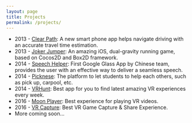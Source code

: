 ```yaml
---
layout: page
title: Projects
permalink: /projects/
---
```


* 2013 - [Clear Path](http://usunyu.com/ClearPath/): A new smart phone app helps navigate driving with an accurate travel time estimation.
* 2013 - [Joker Jumper](http://usunyu.com/JokerJumper/): An amazing iOS, dual-gravity running game, based on Cocos2D and Box2D framework.
* 2014 - [Speech Helper](https://scv-slide.appspot.com/): First Google Glass App by Chinese team, provides the user with an effective way to deliver a seamless speech.
* 2014 - [Picknese](https://picknese.herokuapp.com/): The platform to let students to help each others, such as pick up, carpool, etc.
* 2014 - [VRHunt](https://play.google.com/store/apps/details?id=com.vrexplorer.vrhunt): Best app for you to find latest amazing VR experiences every week.
* 2016 - [Moon Player](http://www.moonplayerapp.com/): Best experience for playing VR videos.
* 2016 - [VR Capture](https://github.com/RockVR/VRCapture): Best VR Game Capture & Share Experience.
* More coming soon...